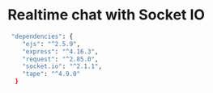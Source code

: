 # Realtime chat with Socket IO


```sh
 "dependencies": {
    "ejs": "^2.5.9",
    "express": "^4.16.3",
    "request": "^2.85.0",
    "socket.io": "^2.1.1",
    "tape": "^4.9.0"
  }
```

